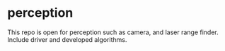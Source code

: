 # perception
This repo is open for perception such as camera, and laser range finder. Include driver and developed algorithms.

